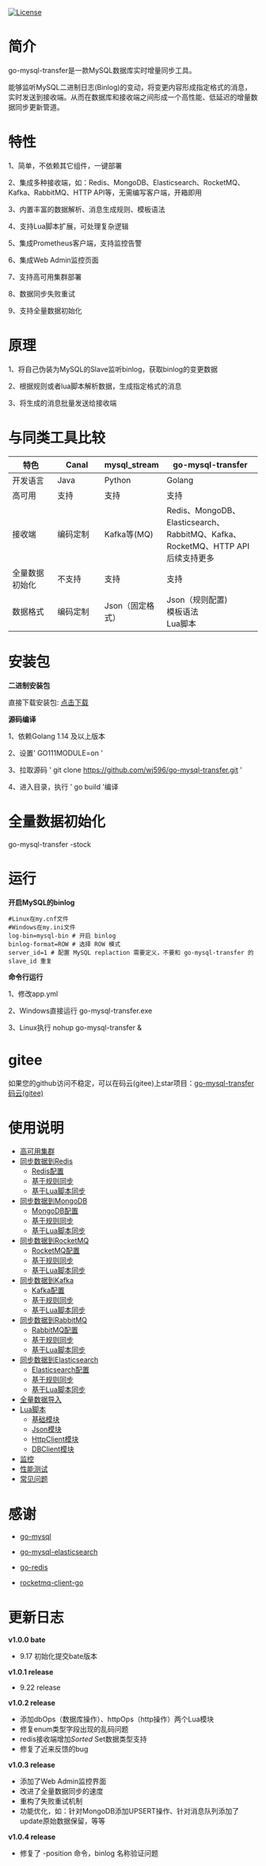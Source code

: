[![License](https://img.shields.io/badge/license-Apache%202-4EB1BA.svg)](https://www.apache.org/licenses/LICENSE-2.0.html)

# 简介

go-mysql-transfer是一款MySQL数据库实时增量同步工具。

能够监听MySQL二进制日志(Binlog)的变动，将变更内容形成指定格式的消息，实时发送到接收端。从而在数据库和接收端之间形成一个高性能、低延迟的增量数据同步更新管道。

# 特性  

1、简单，不依赖其它组件，一键部署

2、集成多种接收端，如：Redis、MongoDB、Elasticsearch、RocketMQ、Kafka、RabbitMQ、HTTP API等，无需编写客户端，开箱即用

3、内置丰富的数据解析、消息生成规则、模板语法

4、支持Lua脚本扩展，可处理复杂逻辑

5、集成Prometheus客户端，支持监控告警

6、集成Web Admin监控页面

7、支持高可用集群部署

8、数据同步失败重试

9、支持全量数据初始化


# 原理

1、将自己伪装为MySQL的Slave监听binlog，获取binlog的变更数据

2、根据规则或者lua脚本解析数据，生成指定格式的消息

3、将生成的消息批量发送给接收端

# 与同类工具比较

<table>
    <thead>
        <tr>
            <th width="20%">特色</th>
            <th width="20%">Canal</th>
            <th width="20%">mysql_stream</th>
             <th width="40%">go-mysql-transfer</th>
        </tr>
    </thead>
    <tbody>
        <tr>
            <td>开发语言</td>
            <td>Java</td>
             <td>Python</td>
             <td>Golang</td>
        </tr>
        <tr>
            <td>高可用</td>
            <td>支持</td>
             <td>支持</td>
             <td>支持</td>
        </tr>
        <tr>
            <td>接收端</td>
            <td>编码定制</td>
             <td>Kafka等(MQ)</td>
             <td>Redis、MongoDB、Elasticsearch、RabbitMQ、Kafka、RocketMQ、HTTP API  <br>后续支持更多</td>
        </tr>
        <tr>
            <td>全量数据初始化</td>
            <td>不支持</td>
             <td>支持</td>
             <td>支持</td>
        </tr>
        <tr>
            <td>数据格式</td>
            <td>编码定制</td>
             <td>Json（固定格式）</td>
             <td>Json（规则配置)<br>模板语法<br>Lua脚本</td>
        </tr>
    </tbody>
</table>

# 安装包

**二进制安装包**

直接下载安装包:  [点击下载](https://github.com/wj596/go-mysql-transfer/releases)

**源码编译**

1、依赖Golang 1.14 及以上版本

2、设置' GO111MODULE=on '

3、拉取源码 ' git clone https://github.com/wj596/go-mysql-transfer.git '

4、进入目录，执行 ' go build '编译

# 全量数据初始化

go-mysql-transfer -stock

# 运行

**开启MySQL的binlog**

```
#Linux在my.cnf文件
#Windows在my.ini文件
log-bin=mysql-bin # 开启 binlog
binlog-format=ROW # 选择 ROW 模式
server_id=1 # 配置 MySQL replaction 需要定义，不要和 go-mysql-transfer 的 slave_id 重复
```

**命令行运行**

1、修改app.yml

2、Windows直接运行 go-mysql-transfer.exe

3、Linux执行 nohup go-mysql-transfer &


# gitee

如果您的github访问不稳定，可以在码云(gitee)上star项目：[go-mysql-transfer 码云(gitee)](https://gitee.com/wj596/go-mysql-transfer) 

# 使用说明

* [高可用集群](https://www.kancloud.cn/wj596/go-mysql-transfer/2116627)
* [同步数据到Redis](https://www.kancloud.cn/wj596/go-mysql-transfer/2064427)
    * [Redis配置](https://www.kancloud.cn/wj596/go-mysql-transfer/2111996)
    * [基于规则同步](https://www.kancloud.cn/wj596/go-mysql-transfer/2111997)
    * [基于Lua脚本同步](https://www.kancloud.cn/wj596/go-mysql-transfer/2111998)
* [同步数据到MongoDB](https://www.kancloud.cn/wj596/go-mysql-transfer/2064428)
    * [MongoDB配置](https://www.kancloud.cn/wj596/go-mysql-transfer/2111999)
    * [基于规则同步](https://www.kancloud.cn/wj596/go-mysql-transfer/2112000)
    * [基于Lua脚本同步](https://www.kancloud.cn/wj596/go-mysql-transfer/2112001)
* [同步数据到RocketMQ](https://www.kancloud.cn/wj596/go-mysql-transfer/2064429)
    * [RocketMQ配置](https://www.kancloud.cn/wj596/go-mysql-transfer/2112002)
    * [基于规则同步](https://www.kancloud.cn/wj596/go-mysql-transfer/2112003)
    * [基于Lua脚本同步](https://www.kancloud.cn/wj596/go-mysql-transfer/2112004)
* [同步数据到Kafka](https://www.kancloud.cn/wj596/go-mysql-transfer/2064430)
    * [Kafka配置](https://www.kancloud.cn/wj596/go-mysql-transfer/2112005)
    * [基于规则同步](https://www.kancloud.cn/wj596/go-mysql-transfer/2112006)
    * [基于Lua脚本同步](https://www.kancloud.cn/wj596/go-mysql-transfer/2112007)
* [同步数据到RabbitMQ](https://www.kancloud.cn/wj596/go-mysql-transfer/2064431)
    * [RabbitMQ配置](https://www.kancloud.cn/wj596/go-mysql-transfer/2112008)
    * [基于规则同步](https://www.kancloud.cn/wj596/go-mysql-transfer/2112009)
    * [基于Lua脚本同步](https://www.kancloud.cn/wj596/go-mysql-transfer/2112010)
* [同步数据到Elasticsearch](https://www.kancloud.cn/wj596/go-mysql-transfer/2064432)
    * [Elasticsearch配置](https://www.kancloud.cn/wj596/go-mysql-transfer/2112011)
    * [基于规则同步](https://www.kancloud.cn/wj596/go-mysql-transfer/2112012)
    * [基于Lua脚本同步](https://www.kancloud.cn/wj596/go-mysql-transfer/2112013)
* [全量数据导入](https://www.kancloud.cn/wj596/go-mysql-transfer/2116628)
* [Lua脚本](https://www.kancloud.cn/wj596/go-mysql-transfer/2064433)
    * [基础模块](https://www.kancloud.cn/wj596/go-mysql-transfer/2112014)
    * [Json模块](https://www.kancloud.cn/wj596/go-mysql-transfer/2112015)
    * [HttpClient模块](https://www.kancloud.cn/wj596/go-mysql-transfer/2112016)
    * [DBClient模块](https://www.kancloud.cn/wj596/go-mysql-transfer/2112017)
* [监控](https://www.kancloud.cn/wj596/go-mysql-transfer/2064434)
* [性能测试](https://www.kancloud.cn/wj596/go-mysql-transfer/2116629)
* [常见问题](https://www.kancloud.cn/wj596/go-mysql-transfer/2064435)


# 感谢

* [go-mysql](github.com/siddontang/go-mysql)

* [go-mysql-elasticsearch](https://github.com/siddontang/go-mysql-elasticsearch)

* [go-redis](https://github.com/go-redis/redis)

* [rocketmq-client-go](https://github.com/apache/rocketmq-client-go)




# 更新日志

**v1.0.0 bate**

* 9.17  初始化提交bate版本

**v1.0.1 release**

* 9.22  release

**v1.0.2 release**

* 添加dbOps（数据库操作）、httpOps（http操作）两个Lua模块
* 修复enum类型字段出现的乱码问题
* redis接收端增加*Sorted*  Set数据类型支持
* 修复了近来反馈的bug

**v1.0.3 release**

* 添加了Web Admin监控界面
* 改进了全量数据同步的速度
* 重构了失败重试机制
* 功能优化，如：针对MongoDB添加UPSERT操作、针对消息队列添加了update原始数据保留，等等

**v1.0.4 release**
* 修复了 -position 命令，binlog 名称验证问题
